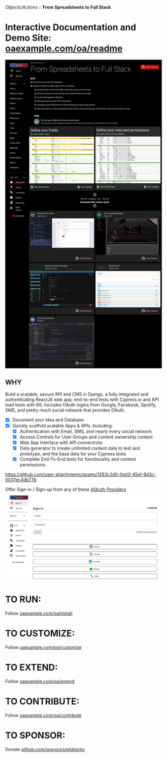 _Objects/Actions_ :: **From Spreadsheets to Full Stack**


# Interactive Documentation and Demo Site: [oaexample.com/oa/readme](https://oaexample.com/oa/readme)

![readme.png](docs/images/readme.png)

## WHY
Build a scalable, secure API and CMS in Django, a fully integrated and authenticating ReactJS web app, end-to-end tests with Cypress.io and API load tests with K6. Includes OAuth logins from Google, Facebook, Spotify, SMS, and pretty much social network that provides OAuth.

- [x] Document your Idea and Database
- [x] Quickly scaffold scalable Apps & APIs. Including:
  - [x] Authentication with Email, SMS, and nearly every social network
  - [x] Access Controls for User Groups and content ownership context
  - [x] Web App interface with API connectivity
  - [x] Data generator to create unlimited content data to test and prototype, and the base data for your Cypress tests 
  - [x] Complete End-To-End tests for functionality and content permissions:

https://github.com/user-attachments/assets/1263c2d0-0ed3-45af-9d3c-0037ec4db77b

Offer Sign-in / Sign-up from any of these [AllAuth Providers](https://docs.allauth.org/en/dev/socialaccount/providers/index.html)
![sign-in-page.png](docs/images/sign-in-page.png)


# TO RUN:
Follow [oaexample.com/oa/install](https://oaexample.com/oa/install)  

# TO CUSTOMIZE:
Follow [oaexample.com/oa/customize](https://oaexample.com/oa/customize)

# TO EXTEND:
Follow [oaexample.com/oa/extend](https://oaexample.com/oa/extend)

# TO CONTRIBUTE:
Follow [oaexample.com/oa/contribute](https://oaexample.com/oa/contribute)

# TO SPONSOR: 

Donate [github.com/sponsors/eliataylor](https://github.com/sponsors/eliataylor)
